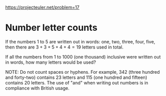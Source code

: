 https://projecteuler.net/problem=17

# Number letter counts

If the numbers 1 to 5 are written out in words: one, two, three, four, five,
then there are $3 + 3 + 5 + 4 + 4 = 19$ letters used in total.

If all the numbers from 1 to 1000 (one thousand) inclusive were written out in
words, how many letters would be used?

NOTE: Do not count spaces or hyphens. For example, 342 (three hundred and
forty-two) contains 23 letters and 115 (one hundred and fifteen) contains 20
letters. The use of "and" when writing out numbers is in compliance with
British usage.
